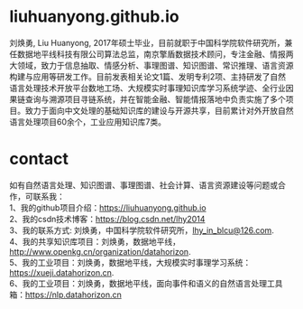 # liuhuanyong.github.io
刘焕勇, Liu Huanyong, 2017年硕士毕业，目前就职于中国科学院软件研究所，兼任数据地平线科技有限公司算法总监，南京擎盾数据技术顾问，专注金融、情报两大领域，致力于信息抽取、情感分析、事理图谱、知识图谱、常识推理、语言资源构建与应用等研发工作。目前发表相关论文1篇、发明专利2项、主持研发了自然语言处理技术开放平台数地工场、大规模实时事理知识库学习系统学迹、全行业因果链查询与溯源项目寻链系统，并在智能金融、智能情报落地中负责实施了多个项目。致力于面向中文处理的基础知识库的建设与开源共享，目前累计对外开放自然语言处理项目60余个，工业应用知识库7类。

# contact
如有自然语言处理、知识图谱、事理图谱、社会计算、语言资源建设等问题或合作，可联系我：        
1、我的github项目介绍：https://liuhuanyong.github.io     
2、我的csdn技术博客：https://blog.csdn.net/lhy2014    
3、我的联系方式: 刘焕勇，中国科学院软件研究所，lhy_in_blcu@126.com.    
4、我的共享知识库项目：刘焕勇，数据地平线，http://www.openkg.cn/organization/datahorizon.   
5、我的工业项目：刘焕勇，数据地平线，大规模实时事理学习系统：https://xueji.datahorizon.cn.     
6、我的工业项目：刘焕勇，数据地平线，面向事件和语义的自然语言处理工具箱：https://nlp.datahorizon.cn      


